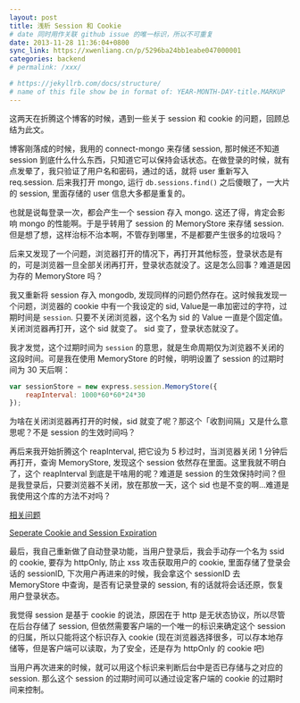 ```yaml
---
layout: post
title: 浅析 Session 和 Cookie
# date 同时用作关联 github issue 的唯一标识，所以不可重复
date: 2013-11-28 11:36:04+0800
sync_link: https://xwenliang.cn/p/5296ba24bb1eabe047000001
categories: backend
# permalink: /xxx/

# https://jekyllrb.com/docs/structure/
# name of this file show be in format of: YEAR-MONTH-DAY-title.MARKUP
---
```



这两天在折腾这个博客的时候，遇到一些关于 session 和 cookie 的问题，回顾总结为此文。  

博客刚落成的时候，我用的 connect-mongo 来存储 session, 那时候还不知道 session 到底什么什么东西，只知道它可以保持会话状态。在做登录的时候，就有点发晕了，我只验证了用户名和密码，通过的话，就将 user 重新写入 req.session. 后来我打开 mongo, 运行 `db.sessions.find()` 之后傻眼了，一大片的 session, 里面存储的 user 信息大多都是重复的。  

也就是说每登录一次，都会产生一个 session 存入 mongo. 这还了得，肯定会影响 mongo 的性能啊。于是乎转用了 session 的 MemoryStore 来存储 session. 但是想了想，这样治标不治本啊，不管存到哪里，不是都要产生很多的垃圾吗？  

后来又发现了一个问题，浏览器打开的情况下，再打开其他标签，登录状态是有的，可是浏览器一旦全部关闭再打开，登录状态就没了。这是怎么回事？难道是因为存的 MemoryStore 吗？  

我又重新将 session 存入 mongodb, 发现同样的问题仍然存在。这时候我发现一个问题，浏览器的 cookie 中有一个我设定的 sid, Value是一串加密过的字符，过期时间是 `session`. 只要不关闭浏览器，这个名为 sid 的 Value 一直是个固定值。关闭浏览器再打开，这个 sid 就变了。 sid 变了，登录状态就没了。  

我才发觉，这个过期时间为 `session` 的意思，就是生命周期仅为浏览器不关闭的这段时间。可是我在使用 MemoryStore 的时候，明明设置了 session 的过期时间为 30 天后啊：  

```javascript
var sessionStore = new express.session.MemoryStore({
    reapInterval: 1000*60*60*24*30
});
```

为啥在关闭浏览器再打开的时候，sid 就变了呢？那这个「收割间隔」又是什么意思呢？不是 session 的生效时间吗？  

再后来我开始折腾这个 reapInterval, 把它设为 5 秒过时，当浏览器关闭 1 分钟后再打开，查询 MemoryStore, 发现这个 session 依然存在里面。这里我就不明白了，这个 reapInterval 到底是干啥用的呢？难道是 session 的生效保持时间？但是我登录后，只要浏览器不关闭，放在那放一天，这个 sid 也是不变的啊...难道是我使用这个库的方法不对吗？  

[相关问题](http://stackoverflow.com/questions/7549770/express-session-store-and-reapinterval)  

[Seperate Cookie and Session Expiration](https://github.com/senchalabs/connect/issues/328)  

最后，我自己重新做了自动登录功能，当用户登录后，我会手动存一个名为 ssid 的 cookie, 要存为 httpOnly, 防止 xss 攻击获取用户的 cookie, 里面存储了登录会话的 sessionID, 下次用户再进来的时候，我会拿这个 sessionID 去 MemoryStore 中查询，是否有记录登录的 session, 有的话就将会话还原，恢复用户登录状态。  

我觉得 session 是基于 cookie 的说法，原因在于 http 是无状态协议，所以尽管在后台存储了 session, 但依然需要客户端的一个唯一的标识来确定这个 session 的归属，所以只能将这个标识存入 cookie (现在浏览器选择很多，可以存本地存储等，但是客户端可以读取，为了安全，还是存为 httpOnly 的 cookie 吧)  

当用户再次进来的时候，就可以用这个标识来判断后台中是否已存储与之对应的 session. 那么这个 session 的过期时间可以通过设定客户端的 cookie 的过期时间来控制。  

